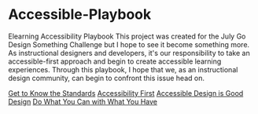 # Accessible-Playbook
Elearning Accessibility Playbook
This project was created for the July Go Design Something Challenge but I hope to see it become something more. As instructional designers and developers, it's our responsibility to take an accessible-first approach and begin to create accessible learning experiences. Through this playbook, I hope that we, as an instructional design community, can begin to confront this issue head on.

[Get to Know the Standards](https://github.com/anthkris/Accessible-Playbook/blob/master/Get%20to%20Know%20the%20Standards)
[Accessibility First](https://github.com/anthkris/Accessible-Playbook/blob/master/Accessibility%20First)
[Accessible Design is Good Design](https://github.com/anthkris/Accessible-Playbook/blob/master/Accessible%20Design%20is%20Good%20Design)
[Do What You Can with What You Have](https://github.com/anthkris/Accessible-Playbook/blob/master/Do%20What%20You%20Can%20with%20What%20You%20Have)
